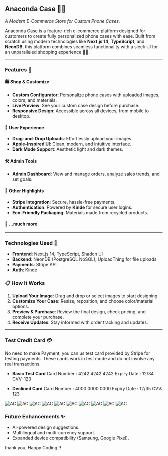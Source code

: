## Anaconda Case 📱🐍
 
_A Modern E-Commerce Store for Custom Phone Cases._ 

Anaconda Case is a feature-rich e-commerce platform designed for customers to create fully personalized phone cases with ease. Built from scratch using modern technologies like **Next.js 14**, **TypeScript**, and **NeonDB**, this platform combines seamless functionality with a sleek UI for an unparalleled shopping experience 📱🐍. 

---

### Features 👀

#### 🛍️ **Shop & Customize**  
- **Custom Configurator**: Personalize phone cases with uploaded images, colors, and materials.
- **Live Preview**: See your custom case design before purchase.
- **Responsive Design**: Accessible across all devices, from mobile to desktop.

#### 🎨 **User Experience**  
- **Drag-and-Drop Uploads**: Effortlessly upload your images.
- **Apple-Inspired UI**: Clean, modern, and intuitive interface.
- **Dark Mode Support**: Aesthetic light and dark themes.

#### 🛠️ **Admin Tools**  
- **Admin Dashboard**: View and manage orders, analyze sales trends, and set goals.

#### 🌟 **Other Highlights**  
- **Stripe Integration**: Secure, hassle-free payments.
- **Authentication**: Powered by **Kinde** for secure user logins.
- **Eco-Friendly Packaging**: Materials made from recycled products.

#### 🎁 **...much more**

---

### Technologies Used 🚀
  
- **Frontend**: Next.js 14, TypeScript, Shadcn UI
- **Backend**: NeonDB (PostgreSQL NoSQL), UploadThing for file uploads
- **Payments**: Stripe API
- **Auth**: Kinde

### 📋 **How It Works**  
1. **Upload Your Image**: Drag and drop or select images to start designing.
2. **Customize Your Case**: Resize, reposition, and choose color/material options.
3. **Preview & Purchase**: Review the final design, check pricing, and complete your purchase.
4. **Receive Updates**: Stay informed with order tracking and updates.

---

### Test Credit Card 💳

No need to make Payment, you can us test card provided by Stripe for testing payments. These cards work in test mode and do not involve any real transactions.

- **Basic Test Card** Card Number : 4242 4242 4242 
Expiry Date : 12/34 CVV: 123

- **Declined Card** Card Number : 4000 0000 0000 
Expiry Date : 12/35 CVV: 123


![AC](./public/01.png)
![AC](./public/02.png)
![AC](./public/03.png)
![AC](./public/04.png)
![AC](./public/05.png)
![AC](./public/06.png)
![AC](./public/07.png)
![AC](./public/08.png)
![AC](./public/09.png)
![AC](./public/10.png)


### Future Enhancements ✨
- AI-powered design suggestions.
- Multilingual and multi-currency support. 
- Expanded device compatibility (Samsung, Google Pixel). 

thank you, Happy Coding !!
















